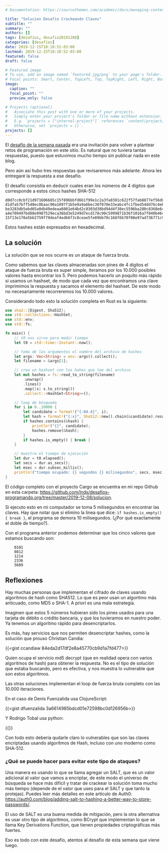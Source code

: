 ```yaml
---
# Documentation: https://sourcethemes.com/academic/docs/managing-content/

title: "Solucion Desafio Crackeando Claves"
subtitle: ""
summary: ""
authors: []
tags: [desafíos, desafio20191208]
categories: [desafíos]
date: 2019-12-15T10:10:52-03:00
lastmod: 2019-12-15T10:10:52-03:00
featured: false
draft: false

# Featured image
# To use, add an image named `featured.jpg/png` to your page's folder.
# Focal points: Smart, Center, TopLeft, Top, TopRight, Left, Right, BottomLeft, Bottom, BottomRight.
image:
  caption: ""
  focal_point: ""
  preview_only: false

# Projects (optional).
#   Associate this post with one or more of your projects.
#   Simply enter your project's folder or file name without extension.
#   E.g. `projects = ["internal-project"]` references `content/project/deep-learning/index.md`.
#   Otherwise, set `projects = []`.
projects: []
---
```


El [desafío de la semana pasada](/blog/2019/12/08/nuevos-desafios.html) era una invitación para volver a plantear retos de programación en este sitio. Es natural que no tuviera tantas respuestas, puesto que estuvimos mucho tiempo sin publicar nada en este blog.

Pero aún así hubo tres respuestas que revisaremos más adelante. Ahora les entregaré la respuesta a ese desafío.

El desafío consistía en deducir cuales eran los números de 4 dígitos que corresponde a estos cinco hashes SHA-512

    d0d7cc0cbf21d971606685c15f896bbfd6b1f99e1c2a3fa8381c622f57fab8877ef56d8f88f634829adea9088db05326eaf6fb9253554dd873b11b59b341f09b
    d1dfa57bff540ec0baac90a1897f1b5e9a9a6bec30f070e33eabc4fc1fbed54dd76c4eb793dbd7accacd604903b6376325ea4e887b38e48bec4b76cf2c301549
    be3283db5ebd65a0db49edeaa8801e64bd2c0303d38bd94d4f38ec5596ba280c8368e64adc3a1f5600fb7642ecf6e911fdcd6fb1ec7492bbb2855ab9bd1962ce
    a4e709497bd88e9987529eca36bd3e5249d7ecd178c90c5999871b36f1016a7f040b4646665e49d8a344a77be6935af17282e7e57ae64c9bb487ad8a46666561
    15f13e170a5bb2759f79deaf4edb6f3c8ceae5fe09bb70c168f6b70f08e97ad736771c9f3fc34a721b3d4bbb5c18f48d965178f0274372767934ee89375fdb20

Estos hashes están expresados en hexadecimal. 

## La solución

La solución que se nos ocurre es un ataque de fuerza bruta.

Como sabemos que las claves almacenadas son pines de 4 dígitos el ataque de fuerza bruta es super simple, iteramos por los 10.000 posibles valores hasta encontrar los 5. Pero podemos hacerlo un poquito más rápido si usamos un hashset, de modo que cada vez que encontramos una clave imprimimos la respuesta y sacamos el elemento del hashset. De este modo no necesariamente recorreremos los 10.000 valores.

Considerando todo esto la solución completa en Rust es la siguiente:

```rust
use sha2::{Digest, Sha512};
use std::collections::HashSet;
use std::env;
use std::fs;

fn main() {
    // t0 nos sirve para medir tiempo
    let t0 = std::time::Instant::now();

    // toma de los argumentos el nombre del archivo de hashes
    let args: Vec<String> = env::args().collect();
    let filename = &args[1];

    // crea un hashset con los hahes que lee del archivo
    let mut hashes = fs::read_to_string(filename)
        .unwrap()
        .lines()
        .map(|s| s.to_string())
        .collect::<HashSet<String>>();

    // loop de búsqueda
    for i in 0..10000 {
        let candidate = format!("{:04.4}", i);
        let hash = format!("{:x}", Sha512::new().chain(&candidate).result());
        if hashes.contains(&hash) {
            println!("{}", candidate);
            hashes.remove(&hash);
        }
        if hashes.is_empty() { break }
    }

    // muestra el tiempo de ejecución
    let dur = t0.elapsed();
    let secs = dur.as_secs();
    let msec = dur.subsec_millis();
    println!("tiempo ocupado: {} segundos {} milisegundos", secs, msec);
}
```

El código completo con el proyecto Cargo se encuentra en mi repo Github en esta carpeta: https://github.com/lnds/desafios-programando.org/tree/master/2019-12-08/solucion.

Si ejecuto esto en mi computador se toma 5 milisegundos en encontrar las claves.
Hay que notar que si elimino la linea que dice: ```ìf hashes.is_empty() { break }```, el programa se demora 10 milisegundos. (¿Por qué exactamente el doble de tiempo?).

Con el programa anterior podemos determinar que los cinco valores que estamos buscando son:

        0101
        0812
        1214
        2336
        5689


## Reflexiones

Hay muchas personas que implementan el cifrado de claves usando algoritmos de hash como SHA512. Lo que es peor usan un algoritmo más anticuado, como MD5 o SHA-1. A priori es una mala estrategia.

Imaginen que estos 5 números hubieran sido los pines usados para una tarjeta de débito o crédito bancaria, y que los tuvieramos en nuestro poder. Ya tenemos un algoritmo rápido para desencriptarlos.

Es más, hay servicios que nos permiten desencriptar hashes, como la solución que prouso Christian Candia:

{{<gist ccandiaw 84eda2d17df2e8a45770cb9d1a7fd477>}}

Quien ocupa el servicio md5 decrypt (que en realidad opera con varios algoritmos de hash) para obtener la respuesta. No es el tipo de solución que estaba buscando, pero es efectiva, y nos muestra lo vulnerable que son estos algoritmos.

Las otras soluciones implementan el loop de fuerza bruta completo con las 10.000 iteraciones.

En el caso de Denis Fuenzalida usa ClojureScript:

{{<gist dfuenzalida 3a6614985bdcd01e72598bc0d126956b>}}

Y Rodrigo Tobal usa python:

{{<gist rtobar e1bde0a9dbd4f3ba6c4f30a0c1753a14>}}

Con todo esto debería qudarle claro lo vulnerables que son las claves encriptadas usando algoritmos de Hash, incluso con uno moderno como SHA-512.

### ¿Qué se puede hacer para evitar este tipo de ataques?

Una manera es usando lo que se llama agregar un SALT, que es un valor adicional al valor que vamos a encriptar, de este modo el universo de búsqueda se hace más dificil y tratar de crackear la solución toma mucho más tiempo (depende de el valor que uses para el SALT y que tanto la protejas).
Puedes leer más detalles en este artículo de Auth0: https://auth0.com/blog/adding-salt-to-hashing-a-better-way-to-store-passwords/. 

El uso de SALT es una buena medida de mitigación, pero la otra alternativa es usar otro tipo de algoritmos, como BCrypt que implementan lo que se llama Key Derivations Function, que tienen propiedades criptográficas más fuertes.

Eso es todo con este desafío, atentos al desafío de esta semana que viene luego.

